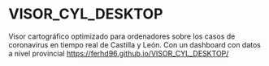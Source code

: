 # VISOR_CYL_DESKTOP
Visor cartográfico optimizado para ordenadores sobre los casos de coronavirus en tiempo real de Castilla y León. Con un dashboard con datos a nivel provincial
https://ferhd96.github.io/VISOR_CYL_DESKTOP/
